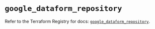 # `google_dataform_repository`

Refer to the Terraform Registry for docs: [`google_dataform_repository`](https://registry.terraform.io/providers/hashicorp/google-beta/6.49.1/docs/resources/google_dataform_repository).
